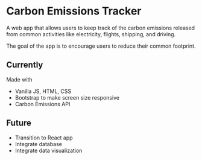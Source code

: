 # Carbon Emissions Tracker

A web app that allows users to keep track of the carbon emissions released from common activities like electricity, flights, shipping, and driving. 

The goal of the app is to encourage users to reduce their common footprint. 


## Currently
Made with
* Vanilla JS, HTML, CSS 
* Bootstrap to make screen size responsive
* Carbon Emissions API

## Future
* Transition to React app
* Integrate database
* Integrate data visualization
